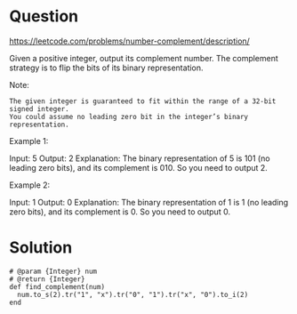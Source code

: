# Question

https://leetcode.com/problems/number-complement/description/

Given a positive integer, output its complement number. The complement strategy is to flip the bits of its binary representation.

Note:

    The given integer is guaranteed to fit within the range of a 32-bit signed integer.
    You could assume no leading zero bit in the integer’s binary representation.

Example 1:

Input: 5
Output: 2
Explanation: The binary representation of 5 is 101 (no leading zero bits), and its complement is 010. So you need to output 2.

Example 2:

Input: 1
Output: 0
Explanation: The binary representation of 1 is 1 (no leading zero bits), and its complement is 0. So you need to output 0.

# Solution

```
# @param {Integer} num
# @return {Integer}
def find_complement(num)
  num.to_s(2).tr("1", "x").tr("0", "1").tr("x", "0").to_i(2)
end
```
